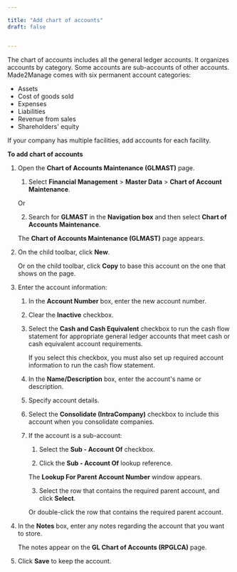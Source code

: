 ```yaml
---

title: "Add chart of accounts"
draft: false


---
```


The chart of accounts includes all the general ledger accounts. It organizes accounts by category. Some accounts are sub-accounts of other accounts. Made2Manage comes with six permanent account categories:

-   Assets
-   Cost of goods sold
-   Expenses
-   Liabilities
-   Revenue from sales
-   Shareholders' equity

If your company has multiple facilities, add accounts for each facility.

**To add chart of accounts**

1.  Open the **Chart of Accounts Maintenance (GLMAST)** page.

    1.  Select **Financial Management** \> **Master Data** \> **Chart of Account Maintenance**.

    Or

    2.  Search for **GLMAST** in the **Navigation box** and then select **Chart of Accounts Maintenance**.

      The **Chart of Accounts Maintenance (GLMAST)** page appears.

2.  On the child toolbar, click **New**.

    Or on the child toolbar, click **Copy** to base this account on the one that shows on the page.

3.  Enter the account information:

    1.  In the **Account Number** box, enter the new account number.

    2.  Clear the **Inactive** checkbox.

    3.  Select the **Cash and Cash Equivalent** checkbox to run the cash flow statement for appropriate general ledger accounts that meet cash or cash equivalent account requirements.

        If you select this checkbox, you must also set up required account information to run the cash flow statement. 

    4.  In the **Name/Description** box, enter the account's name or description.

    5.  Specify account details.

    6.  Select the **Consolidate (IntraCompany)** checkbox to include this account when you consolidate companies.

       
    7.  If the account is a sub-account:

        1.  Select the **Sub - Account Of** checkbox.

        2.  Click the **Sub - Account Of** lookup reference.

        The **Lookup For Parent Account Number** window appears.

        3.  Select the row that contains the required parent account, and click **Select**.

        Or double-click the row that contains the required parent account.

4.  In the **Notes** box, enter any notes regarding the account that you want to store. 

    The notes appear on the **GL Chart of Accounts (RPGLCA)** page. 

5.  Click **Save** to keep the account.